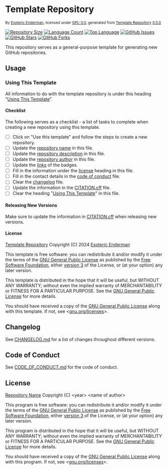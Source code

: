 # Template Repository

<sup>By [Esoteric Enderman](https://enderman.dev), licensed under [GPL-3.0](./LICENSE), generated from [Template Repository](https://github.com/EsotericTemplates/template-repository) [0.5.0](https://github.com/EsotericTemplates/template-repository/tree/0.5.0)</sup>

[![Repository Size](https://img.shields.io/github/repo-size/EsotericTemplates/template-repository)](https://github.com/EsotericTemplates/template-repository) [![Language Count](https://img.shields.io/github/languages/count/EsotericTemplates/template-repository)](https://github.com/EsotericTemplates/template-repository) [![Top Language](https://img.shields.io/github/languages/top/EsotericTemplates/template-repository?label=top%20language)](https://github.com/EsotericTemplates/template-repository) [![GitHub Issues](https://img.shields.io/github/issues/EsotericTemplates/template-repository)](https://github.com/EsotericTemplates/template-repository/issues) [![GitHub Stars](https://img.shields.io/github/stars/EsotericTemplates/template-repository)](https://github.com/EsotericTemplates/template-repository/stargazers) [![GitHub Forks](https://img.shields.io/github/forks/EsotericTemplates/template-repository)](https://github.com/EsotericTemplates/template-repository/forks)

This repository serves as a general-purpose template for generating new GitHub repositories.

## Usage

### Using This Template

All information to do with the template repository is under this heading "[Using This Template](#using-this-template)".

#### Checklist

The following serves as a checklist - a list of tasks to complete when creating a new repository using this template.

- [ ] Click on "Use this template" and follow the steps to create a new repository.
- [ ] Update the [repository name](#template-repository) in this file.
- [ ] Update the [repository description](#template-repository) in this file.
- [ ] Update the [repository author](#template-repository) in this file.
- [ ] Update the [links](#template-repository) of the badges.
- [ ] Fill in the information under the [license](#license) heading in this file.
- [ ] Fill in the contact details in the [code of conduct](./CODE_OF_CONDUCT.md) file.
- [ ] Clear the [changelog](./CHANGELOG.md) file.
- [ ] Update the information in the [CITATION.cff](./CITATION.cff) file.
- [ ] Clear the heading "[Using This Template](#using-this-template)" in this file.

#### Releasing New Versions

Make sure to update the information in [CITATION.cff](./CITATION.cff) when releasing new versions.

#### License

[Template Repository](https://github.com/EsotericTemplates/template-repository) Copyright (C) 2024 [Esoteric Enderman](https://enderman.dev)

This template is free software: you can redistribute it and/or modify it under the terms of the [GNU General Public License](./LICENSE) as published by the [Free Software Foundation](https://www.fsf.org/), either [version 3](./LICENSE) of the License, or (at your option) any later version.

This template is distributed in the hope that it will be useful, but WITHOUT ANY WARRANTY; without even the implied warranty of MERCHANTABILITY or FITNESS FOR A PARTICULAR PURPOSE. See the [GNU General Public License](./LICENSE) for more details.

You should have received a copy of the [GNU General Public License](./LICENSE) along with this template. If not, see <[gnu.org/licenses](https://www.gnu.org/licenses/)>.

## Changelog

See [CHANGELOG.md](./CHANGELOG.md) for a list of changes throughout different versions.

## Code of Conduct

See [CODE_OF_CONDUCT.md](./CODE_OF_CONDUCT.md) for the code of conduct.

## License

[Repository Name](https://github.com/repository-owner-name/repository-name) Copyright (C) \<year> \<name of author>

This program is free software: you can redistribute it and/or modify it under the terms of the [GNU General Public License](./LICENSE) as published by the [Free Software Foundation](https://www.fsf.org/), either [version 3](./LICENSE) of the License, or (at your option) any later version.

This program is distributed in the hope that it will be useful, but WITHOUT ANY WARRANTY; without even the implied warranty of MERCHANTABILITY or FITNESS FOR A PARTICULAR PURPOSE. See the [GNU General Public License](./LICENSE) for more details.

You should have received a copy of the [GNU General Public License](./LICENSE) along with this program. If not, see <[gnu.org/licenses](https://www.gnu.org/licenses/)>.
